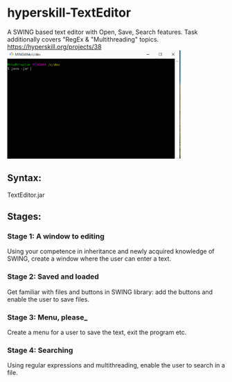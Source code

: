 # hyperskill-TextEditor
A SWING based text editor with Open, Save, Search features. 
Task additionally covers "RegEx & "Multithreading" topics.
https://hyperskill.org/projects/38
<img src="https://github.com/zagzag2011/hyperskill-TextEditor/blob/main/TextEditor.gif" width="400" height="250" />


## Syntax:
TextEditor.jar

## Stages:
### Stage 1: A window to editing
Using your competence in inheritance and newly acquired knowledge of SWING, create a window where the user can enter a text.

### Stage 2: Saved and loaded
Get familiar with files and buttons in SWING library: add the buttons and enable the user to save files.

### Stage 3: Menu, please_
Create a menu for a user to save the text, exit the program etc.

### Stage 4: Searching
Using regular expressions and multithreading, enable the user to search in a file.
